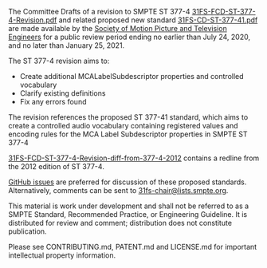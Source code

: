 The Committee Drafts of a revision to SMPTE ST 377-4 [31FS-FCD-ST-377-4-Revision.pdf](31FS-FCD-ST-377-4-Revision.pdf) and related proposed new standard [31FS-CD-ST-377-41.pdf](31FS-CD-ST-377-41.pdf) are made available by the [Society of Motion Picture and Television Engineers](https://www.smpte.org) for a public review period ending no earlier than July 24, 2020, and no later than January 25, 2021.

The ST 377-4 revision aims to:
* Create additional MCALabelSubdescriptor properties and controlled vocabulary
* Clarify existing definitions
* Fix any errors found

The revision references the proposed ST 377-41 standard, which aims to create a controlled audio vocabulary containing registered values and encoding rules for the MCA Label Subdescriptor properties in SMPTE ST 377-4

[31FS-FCD-ST-377-4-Revision-diff-from-377-4-2012](31FS-FCD-ST-377-4-Revision-diff-from-377-4-2012.pdf) contains a redline from the 2012 edition of ST 377-4.

[GitHub issues](https://github.com/SMPTE/ST377-4-Revision-and-ST377-41/issues) are preferred for discussion of these proposed standards. Alternatively, comments can be sent to 31fs-chair@lists.smpte.org.

This material is work under development and shall not be referred to as a SMPTE Standard, Recommended Practice, or Engineering Guideline. It is distributed for review and comment; distribution does not constitute publication.

Please see CONTRIBUTING.md, PATENT.md and LICENSE.md for important intellectual property information.





